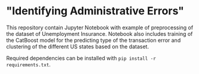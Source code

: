 # "Identifying Administrative Errors"
 This repository contain Jupyter Notebook with example of preprocessing of the dataset of Unemployment Insurance. Notebook also includes training of the CatBoost model for the predicting type of the transaction error and clustering of the different US states based on the dataset.

Required dependencies can be installed with `pip install -r requirements.txt`.
